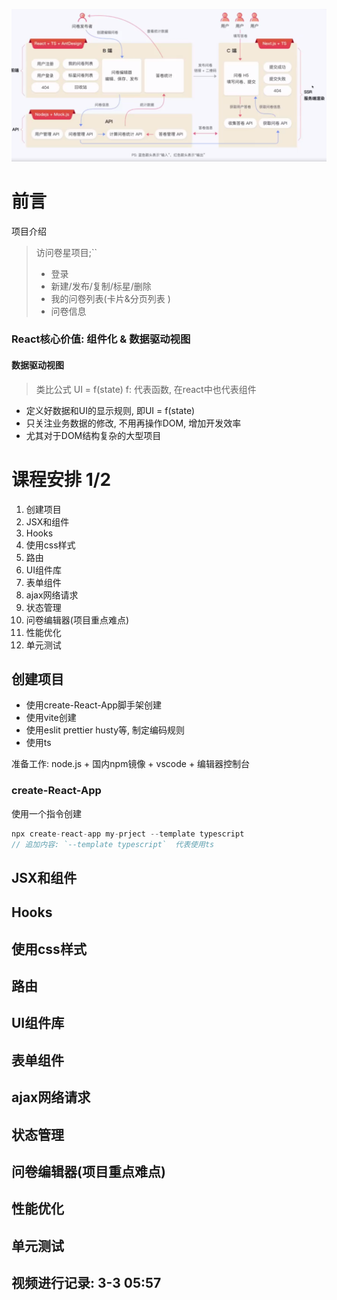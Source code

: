 ![image-20240112181945435](img/R/image-20240112181945435.png)

# 前言
项目介绍
> 访问卷星项目;``
>
> - 登录
> - 新建/发布/复制/标星/删除
> - 我的问卷列表(卡片&分页列表 )
> - 问卷信息


### React核心价值: 组件化 & 数据驱动视图
#### 数据驱动视图

> 类比公式  UI = f(state)
> f: 代表函数, 在react中也代表组件
- 定义好数据和UI的显示规则, 即UI = f(state)
- 只关注业务数据的修改, 不用再操作DOM, 增加开发效率
- 尤其对于DOM结构复杂的大型项目


# 课程安排 1/2
1. 创建项目
2. JSX和组件
3. Hooks
4. 使用css样式
5. 路由
6. UI组件库
7. 表单组件
8. ajax网络请求
9. 状态管理
10. 问卷编辑器(项目重点难点)
11. 性能优化
12. 单元测试




## 创建项目
- 使用create-React-App脚手架创建
- 使用vite创建
- 使用eslit prettier husty等, 制定编码规则
- 使用ts

准备工作: node.js + 国内npm镜像 + vscode + 编辑器控制台

### create-React-App
使用一个指令创建
```js
npx create-react-app my-prject --template typescript
// 追加内容: `--template typescript`  代表使用ts
```

## JSX和组件
## Hooks
## 使用css样式
## 路由
## UI组件库
## 表单组件
## ajax网络请求
## 状态管理
## 问卷编辑器(项目重点难点)
## 性能优化
## 单元测试




## 视频进行记录: 3-3  05:57





